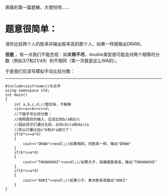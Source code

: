 蒟蒻的第一篇题解，大佬轻喷……

# 题意很简单：
请你比较两个人的胜率并输出胜率高的那个人，如果一样就输出DRAW。

 ****但是**** ，有一点我们不能忽视：如果**除不尽**，double类型很可能会对两个相等的分数（例如3/7和21/49）判不相同（第一次就是这么WA的）。

于是我们应该写模拟手动比较分数：


------------

```
#include<iostream>//头文件
using namespace std;
int main()
{
    int a,b,c,d;//题目有，不解释
    cin>>a>>b>>c>>d;
    //下面手写比较分数：
    //按照题目的输入，应该比较b/a和d/c
    //因此将它们通分比较，比较cb/ca和da/ca
    //所以只要比较c*b和d*a就行了！
    if(b*c==a*d)
    {
        cout<<"DRAW"<<endl;//如果相同，则胜率一样，输出"DRAW"
    }
    if(b*c>a*d)
    {
        cout<<"TAKAHASHI"<<endl;//如果大于，高橘君胜率高，输出"TAKAHASHI"
    }
    if(b*c<a*d)
    {
        cout<<"AOKI"<<endl;//如果小于，青木胜率高输出"AOKI"
    }
}
```